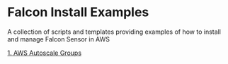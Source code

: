 # Falcon Install Examples

A collection of scripts and templates providing examples of how to install and manage Falcon Sensor in AWS

[1. AWS Autoscale Groups]()
